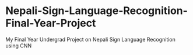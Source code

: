 # Nepali-Sign-Language-Recognition-Final-Year-Project
My Final Year Undergrad Project on Nepali Sign Language Recognition using CNN
